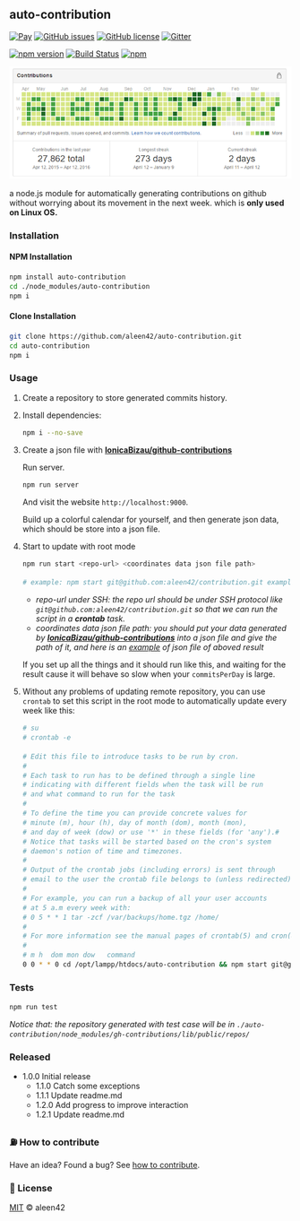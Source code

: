 ## auto-contribution

[![Pay](https://img.shields.io/badge/%24-free-%23a10000.svg)](#) [![GitHub issues](https://img.shields.io/github/issues/aleen42/auto-contribution.svg)](https://github.com/aleen42/auto-contribution/issues) [![GitHub license](https://img.shields.io/badge/license-MIT-blue.svg)](https://raw.githubusercontent.com/aleen42/auto-contribution/master/LICENSE) [![Gitter](https://badges.gitter.im/aleen42/auto-contribution.svg)](https://gitter.im/aleen42/auto-contribution?utm_source=badge&utm_medium=badge&utm_campaign=pr-badge)

[![npm version](https://badge.fury.io/js/auto-contribution.svg)](https://badge.fury.io/js/auto-contribution) [![Build Status](https://travis-ci.org/aleen42/auto-contribution.svg?branch=master)](https://travis-ci.org/aleen42/auto-contribution) [![npm](https://img.shields.io/npm/dt/auto-contribution.svg)](https://www.npmjs.com/package/auto-contribution)

<img src="example.png">

a node.js module for automatically generating contributions on github without worrying about its movement in the next week. which is **only used on Linux OS.**

### Installation

#### NPM Installation

```bash
npm install auto-contribution
cd ./node_modules/auto-contribution
npm i
```

#### Clone Installation

```bash
git clone https://github.com/aleen42/auto-contribution.git
cd auto-contribution
npm i
```

### Usage

1. Create a repository to store generated commits history.

2. Install dependencies:

    ```bash
    npm i --no-save
    ```

3. Create a json file with [**IonicaBizau/github-contributions**](https://github.com/IonicaBizau/github-contributions)

    Run server.

    ```bash
    npm run server
    ```

    And visit the website `http://localhost:9000`.

    Build up a colorful calendar for yourself, and then generate json data, which should be store into a json file.

4. Start to update with root mode

    ```bash
    npm run start <repo-url> <coordinates data json file path>
    
    # example: npm start git@github.com:aleen42/contribution.git example.json
    ```

    - *repo-url under SSH: the repo url should be under SSH protocol like `git@github.com:aleen42/contribution.git` so that we can run the script in a **crontab** task.*
    - *coordinates data json file path: you should put your data generated by [**IonicaBizau/github-contributions**](https://github.com/IonicaBizau/github-contributions) into a json file and give the path of it, and here is an [example](./example.json) of json file of aboved result*

    If you set up all the things and it should run like this, and waiting for the result cause it will behave so slow when your `commitsPerDay` is large.

5. Without any problems of updating remote repository, you can use `crontab` to set this script in the root mode to automatically update every week like this:

    ```bash
    # su
    # crontab -e
    
    # Edit this file to introduce tasks to be run by cron.
    #
    # Each task to run has to be defined through a single line
    # indicating with different fields when the task will be run
    # and what command to run for the task
    #
    # To define the time you can provide concrete values for
    # minute (m), hour (h), day of month (dom), month (mon),
    # and day of week (dow) or use '*' in these fields (for 'any').#
    # Notice that tasks will be started based on the cron's system
    # daemon's notion of time and timezones.
    #
    # Output of the crontab jobs (including errors) is sent through
    # email to the user the crontab file belongs to (unless redirected).
    #
    # For example, you can run a backup of all your user accounts
    # at 5 a.m every week with:
    # 0 5 * * 1 tar -zcf /var/backups/home.tgz /home/
    #
    # For more information see the manual pages of crontab(5) and cron(8)
    #
    # m h  dom mon dow   command
    0 0 * * 0 cd /opt/lampp/htdocs/auto-contribution && npm start git@github.com:aleen42/contribution.git example.json
    ```

### Tests

```bash
npm run test
```

*Notice that: the repository generated with test case will be in `./auto-contribution/node_modules/gh-contributions/lib/public/repos/`*

### Released

* 1.0.0 Initial release
	* 1.1.0 Catch some exceptions
	* 1.1.1 Update readme.md
	* 1.2.0 Add progress to improve interaction
	* 1.2.1 Update readme.md

### :fuelpump: How to contribute

Have an idea? Found a bug? See [how to contribute](https://aleen42.github.io/PersonalWiki/contribution.html).

### :scroll: License

[MIT](https://aleen42.github.io/PersonalWiki/MIT.html) © aleen42
